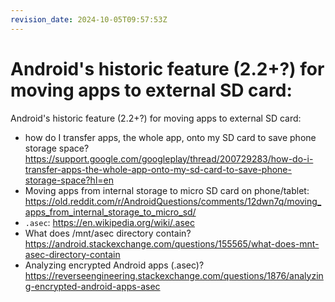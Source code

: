 ```yaml
---
revision_date: 2024-10-05T09:57:53Z
---
```

# Android's historic feature (2.2+?) for moving apps to external SD card:
Android's historic feature (2.2+?) for moving apps to external SD card:
* how do I transfer apps, the whole app, onto my SD card to save phone storage space? https://support.google.com/googleplay/thread/200729283/how-do-i-transfer-apps-the-whole-app-onto-my-sd-card-to-save-phone-storage-space?hl=en
* Moving apps from internal storage to micro SD card on phone/tablet: https://old.reddit.com/r/AndroidQuestions/comments/12dwn7q/moving_apps_from_internal_storage_to_micro_sd/
* `.asec`: https://en.wikipedia.org/wiki/.asec
* What does /mnt/asec directory contain? https://android.stackexchange.com/questions/155565/what-does-mnt-asec-directory-contain
* Analyzing encrypted Android apps (.asec)? https://reverseengineering.stackexchange.com/questions/1876/analyzing-encrypted-android-apps-asec